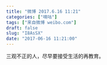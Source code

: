 ```yaml
---
title: "微博 2017.6.16 11:21"
categories: ["嘀咕"]
tags: ["来自微博 weibo.com"]
draft: false
slug: "I8AsSX"
date: "2017-06-16 11:21:00"
---
```


<p>三观不正的人，尽早要接受生活的再教育。 ​​​​</p>
